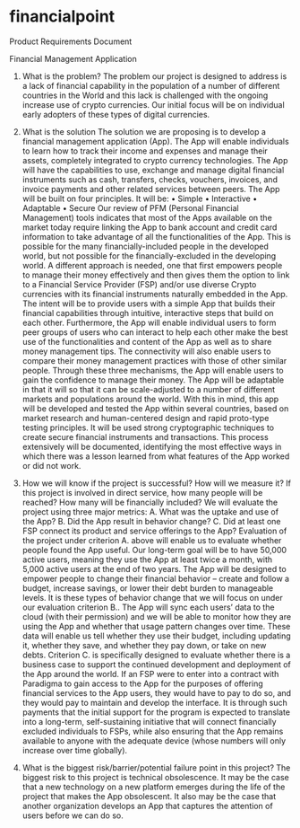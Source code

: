 # financialpoint
Product Requirements Document

Financial Management Application
1.	What is the problem?
The problem our project is designed to address is a lack of financial capability in the population of a number of different countries in the World and this lack is challenged with the ongoing increase use of crypto currencies. Our initial focus will be on individual early adopters of these types of digital currencies.

2.	What is the solution
The solution we are proposing is to develop a financial management application (App). The App will enable individuals to learn how to track their income and expenses and manage their assets, completely integrated to crypto currency technologies.  The App will have the capabilities to use, exchange and manage digital financial instruments such as cash, transfers, checks, vouchers, invoices, and invoice payments and other related services between peers. 
The App will be built on four principles. It will be:
•	Simple
•	Interactive
•	Adaptable
•	Secure
Our review of PFM (Personal Financial Management) tools indicates that most of the Apps available on the market today require linking the App to bank account and credit card information to take advantage of all the functionalities of the App. This is possible for the many financially-included people in the developed world, but not possible for the financially-excluded in the developing world.  A different approach is needed, one that first empowers people to manage their money effectively and then gives them the option to link to a Financial Service Provider (FSP) and/or use diverse Crypto currencies with its financial instruments naturally embedded in the App.
The intent will be to provide users with a simple App that builds their financial capabilities through intuitive, interactive steps that build on each other. Furthermore, the App will enable individual users to form peer groups of users who can interact to help each other make the best use of the functionalities and content of the App as well as to share money management tips. The connectivity will also enable users to compare their money management practices with those of other similar people. Through these three mechanisms, the App will enable users to gain the confidence to manage their money.
The App will be adaptable in that it will so that it can be scale-adjusted to a number of different markets and populations around the world. With this in mind, this app will be developed and tested the App within several countries, based on market research and human-centered design and rapid proto-type testing principles.
It will be used strong cryptographic techniques to create secure financial instruments and transactions.
This process extensively will be documented, identifying the most effective ways in which there was a lesson learned from what features of the App worked or did not work.   

3.	How we will know if the project is successful? How will we measure it?  If this project is involved in direct service, how many people will be reached? How many will be financially included? 
We will evaluate the project using three major metrics:
A.	What was the uptake and use of the App?
B.	Did the App result in behavior change?
C.	Did at least one FSP connect its product and service offerings to the App?
Evaluation of the project under criterion A. above will enable us to evaluate whether people found the App useful. Our long-term goal will be to have 50,000 active users, meaning they use the App at least twice a month, with 5,000 active users at the end of two years.
The App will be designed to empower people to change their financial behavior – create and follow a budget, increase savings, or lower their debt burden to manageable levels. It is these types of behavior change that we will focus on under our evaluation criterion B..
The App will sync each users’ data to the cloud (with their permission) and we will be able to monitor how they are using the App and whether that usage pattern changes over time. These data will enable us tell whether they use their budget, including updating it, whether they save, and whether they pay down, or take on new debts.
Criterion C. is specifically designed to evaluate whether there is a business case to support the continued development and deployment of the App around the world.
If an FSP were to enter into a contract with Paradigma to gain access to the App for the purposes of offering financial services to the App users, they would have to pay to do so, and they would pay to maintain and develop the interface. It is through such payments that the initial support for the program is expected to translate into a long-term, self-sustaining initiative that will connect financially excluded individuals to FSPs, while also ensuring that the App remains available to anyone with the adequate device (whose numbers will only increase over time globally).

4.	What is the biggest risk/barrier/potential failure point in this project? 
The biggest risk to this project is technical obsolescence. It may be the case that a new technology on a new platform emerges during the life of the project that makes the App obsolescent.
It also may be the case that another organization develops an App that captures the attention of users before we can do so.

